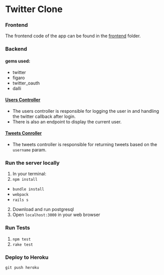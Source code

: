 # Twitter Clone

### **Frontend**
The frontend code of the app can be found in the [frontend](frontend) folder.

### **Backend**
#### gems used:
- twitter
- figaro
- twitter_oauth
- dalli

#### [Users Controller](app/controllers/users_controller.rb)
- The users controller is responsible for logging the user in and handling the twitter callback after login.
- There is also an endpoint to display the current user.

#### [Tweets Conroller](app/controllers/tweets_controller.rb)
- The tweets controller is responsible for returning tweets based on the `username` param.

### **Run the server locally**
1. In your terminal:
  1. `npm install`
  - `bundle install`
  - `webpack`
  - `rails s`
2. Download and run postgresql 
3. Open `localhost:3000` in your web browser

### **Run Tests**
1. `npm test`
2. `rake test`

### **Deploy to Heroku**
`git push heroku`
